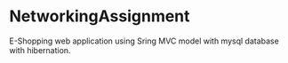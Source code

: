 # NetworkingAssignment
E-Shopping web application using Sring MVC model with mysql database with hibernation.
